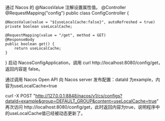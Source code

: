 通过 Nacos 的 @NacosValue 注解设置属性值。
@Controller
@RequestMapping("config")
public class ConfigController {

    @NacosValue(value = "${useLocalCache:false}", autoRefreshed = true)
    private boolean useLocalCache;

    @RequestMapping(value = "/get", method = GET)
    @ResponseBody
    public boolean get() {
        return useLocalCache;
    }
}
启动 NacosConfigApplication，调用 curl http://localhost:8080/config/get，返回内容是 false。

通过调用 Nacos Open API 向 Nacos server 发布配置：dataId 为example，内容为useLocalCache=true

curl -X POST "http://127.0.0.1:8848/nacos/v1/cs/configs?dataId=example&group=DEFAULT_GROUP&content=useLocalCache=true"
再次访问 http://localhost:8080/config/get，此时返回内容为true，说明程序中的useLocalCache值已经被动态更新了。